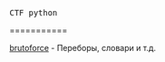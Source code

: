 <html><head></head><body>
<pre style="word-wrap: break-word; white-space: pre-wrap;">
CTF_python</pre>
===========


<u>brutoforce</u> - Переборы, словари и т.д.<br>


</body></html>